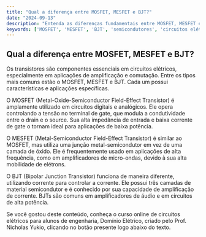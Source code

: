 ```yaml
---
title: "Qual a diferença entre MOSFET, MESFET e BJT?"
date: "2024-09-13"
description: "Entenda as diferenças fundamentais entre MOSFET, MESFET e BJT no contexto de circuitos elétricos."
keywords: ['MOSFET', 'MESFET', 'BJT', 'semicondutores', 'circuitos elétricos']
---
```


## Qual a diferença entre MOSFET, MESFET e BJT?

Os transistores são componentes essenciais em circuitos elétricos, especialmente em aplicações de amplificação e comutação. Entre os tipos mais comuns estão o MOSFET, MESFET e BJT. Cada um possui características e aplicações específicas.

O MOSFET (Metal-Oxide-Semiconductor Field-Effect Transistor) é amplamente utilizado em circuitos digitais e analógicos. Ele opera controlando a tensão no terminal de gate, que modula a condutividade entre o drain e o source. Sua alta impedância de entrada e baixa corrente de gate o tornam ideal para aplicações de baixa potência.

O MESFET (Metal-Semiconductor Field-Effect Transistor) é similar ao MOSFET, mas utiliza uma junção metal-semicondutor em vez de uma camada de óxido. Ele é frequentemente usado em aplicações de alta frequência, como em amplificadores de micro-ondas, devido à sua alta mobilidade de elétrons.

O BJT (Bipolar Junction Transistor) funciona de maneira diferente, utilizando corrente para controlar a corrente. Ele possui três camadas de material semicondutor e é conhecido por sua capacidade de amplificação de corrente. BJTs são comuns em amplificadores de áudio e em circuitos de alta potência.

Se você gostou deste conteúdo, conheça o curso online de circuitos elétricos para alunos de engenharia, Domínio Elétrico, criado pelo Prof. Nicholas Yukio, clicando no botão presente logo abaixo do texto.